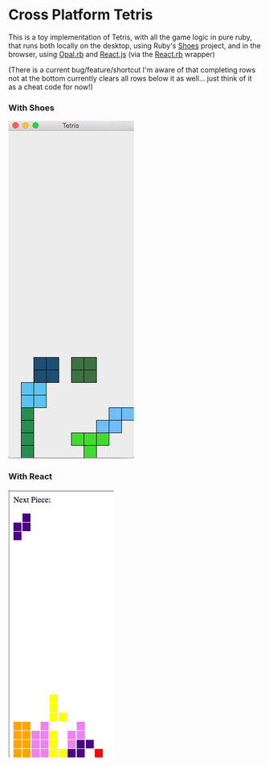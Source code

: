 Cross Platform Tetris
=====================

This is a toy implementation of Tetris, with all
the game logic in pure ruby, that runs both locally
on the desktop, using Ruby's [Shoes](http://shoesrb.com/) project,
and in the browser, using [Opal.rb](http://opalrb.org/) and [React.js](https://facebook.github.io/react/)
(via the [React.rb](https://github.com/zetachang/react.rb/) wrapper)

(There is a current bug/feature/shortcut I'm aware of that completing rows not at the bottom currently
clears all rows below it as well...  just think of it as a cheat code for now!)

### With Shoes
![Tetris Shoes](https://github.com/bglusman/tetris/blob/master/Tetris%20Shoes%20Screenshot.png)

### With React
![Tetris React](https://github.com/bglusman/tetris/blob/master/Tetris%20Browser%20React%20Screenshot.png)
